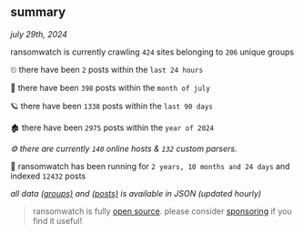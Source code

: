 
## summary
_july 29th, 2024_

ransomwatch is currently crawling `424` sites belonging to `206` unique groups

⏲ there have been `2` posts within the `last 24 hours`

🦈 there have been `398` posts within the `month of july`

🪐 there have been `1338` posts within the `last 90 days`

🏚 there have been `2975` posts within the `year of 2024`

_⚙️ there are currently `140` online hosts & `132` custom parsers._

🦕 ransomwatch has been running for `2 years, 10 months and 24 days` and indexed `12432` posts

_all data  [(groups)](http://ransomwhat.telemetry.ltd/groups) and [(posts)](http://ransomwhat.telemetry.ltd/posts) is available in JSON (updated hourly)_

> ransomwatch is fully [open source](https://github.com/joshhighet/ransomwatch#ransomwatch--). please consider [sponsoring](https://github.com/sponsors/joshhighet) if you find it useful!
